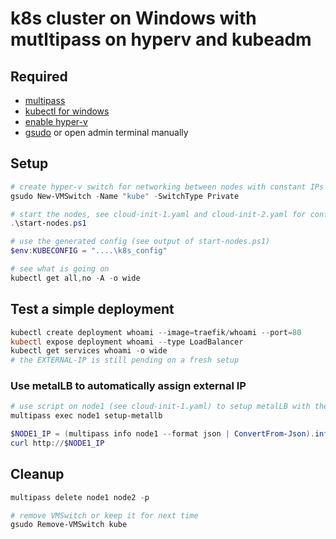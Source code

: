 # k8s cluster on Windows with mutltipass on hyperv and kubeadm

## Required

- [multipas](https://multipass.run/)[s](https://medium.com/critical-mass/multipass-e6f637a44e1d)
- [kubectl for windows](https://kubernetes.io/docs/tasks/tools/install-kubectl-windows/)
- [enable hyper-v](https://techcommunity.microsoft.com/t5/educator-developer-blog/step-by-step-enabling-hyper-v-for-use-on-windows-11/ba-p/3745905)
- [gsudo](https://github.com/gerardog/gsudo) or open admin terminal manually

## Setup

```powershell
# create hyper-v switch for networking between nodes with constant IPs
gsudo New-VMSwitch -Name "kube" -SwitchType Private

# start the nodes, see cloud-init-1.yaml and cloud-init-2.yaml for configuration
.\start-nodes.ps1

# use the generated config (see output of start-nodes.ps1)
$env:KUBECONFIG = "....\k8s_config"

# see what is going on
kubectl get all,no -A -o wide
```

## Test a simple deployment

```powershell
kubectl create deployment whoami --image=traefik/whoami --port=80
kubectl expose deployment whoami --type LoadBalancer
kubectl get services whoami -o wide
# the EXTERNAL-IP is still pending on a fresh setup
```

### Use metalLB to automatically assign external IP

```powershell
# use script on node1 (see cloud-init-1.yaml) to setup metalLB with the single external IP of node1
multipass exec node1 setup-metallb

$NODE1_IP = (multipass info node1 --format json | ConvertFrom-Json).info.node1.ipv4[0]
curl http://$NODE1_IP
```

## Cleanup

```powershell
multipass delete node1 node2 -p

# remove VMSwitch or keep it for next time
gsudo Remove-VMSwitch kube
```
